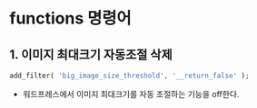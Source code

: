 # functions 명령어

## 1. 이미지 최대크기 자동조절 삭제  
```php
add_filter( 'big_image_size_threshold', '__return_false' );
```
- 워드프레스에서 이미지 최대크기를 자동 조절하는 기능을 off한다.  